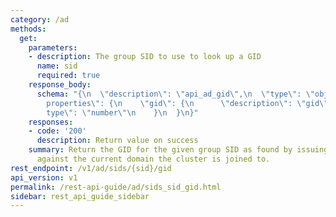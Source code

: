 ```yaml
---
category: /ad
methods:
  get:
    parameters:
    - description: The group SID to use to look up a GID
      name: sid
      required: true
    response_body:
      schema: "{\n  \"description\": \"api_ad_gid\",\n  \"type\": \"object\",\n  \"\
        properties\": {\n    \"gid\": {\n      \"description\": \"gid\",\n      \"\
        type\": \"number\"\n    }\n  }\n}"
    responses:
    - code: '200'
      description: Return value on success
    summary: Return the GID for the given group SID as found by issuing an AD query
      against the current domain the cluster is joined to.
rest_endpoint: /v1/ad/sids/{sid}/gid
api_version: v1
permalink: /rest-api-guide/ad/sids_sid_gid.html
sidebar: rest_api_guide_sidebar
---
```

